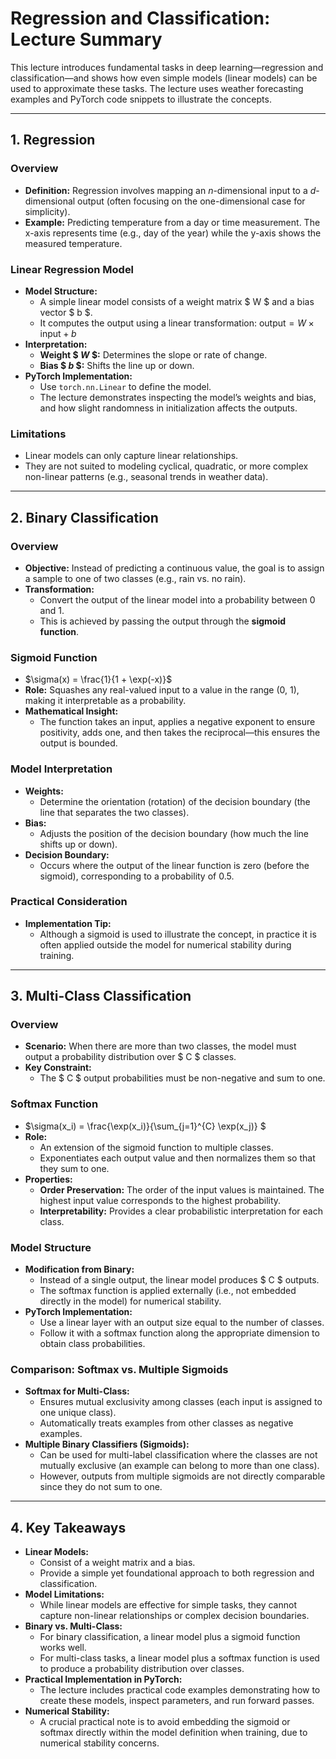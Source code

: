 # Regression and Classification: Lecture Summary

This lecture introduces fundamental tasks in deep learning—regression and classification—and shows how even simple models (linear models) can be used to approximate these tasks. The lecture uses weather forecasting examples and PyTorch code snippets to illustrate the concepts.

---

## 1. Regression

### Overview
- **Definition:** Regression involves mapping an $n$-dimensional input to a $d$-dimensional output (often focusing on the one-dimensional case for simplicity).
- **Example:** Predicting temperature from a day or time measurement. The x-axis represents time (e.g., day of the year) while the y-axis shows the measured temperature.

### Linear Regression Model
- **Model Structure:** 
  - A simple linear model consists of a weight matrix $ W $ and a bias vector $ b $.
  - It computes the output using a linear transformation:  $\text{output} = W \times \text{input} + b$
- **Interpretation:**  
  - **Weight $ $W$ $:** Determines the slope or rate of change.
  - **Bias $ $b$ $:** Shifts the line up or down.
- **PyTorch Implementation:**  
  - Use `torch.nn.Linear` to define the model.
  - The lecture demonstrates inspecting the model’s weights and bias, and how slight randomness in initialization affects the outputs.

### Limitations
- Linear models can only capture linear relationships.
- They are not suited to modeling cyclical, quadratic, or more complex non-linear patterns (e.g., seasonal trends in weather data).

---

## 2. Binary Classification

### Overview
- **Objective:** Instead of predicting a continuous value, the goal is to assign a sample to one of two classes (e.g., rain vs. no rain).
- **Transformation:**  
  - Convert the output of the linear model into a probability between 0 and 1.
  - This is achieved by passing the output through the **sigmoid function**.

### Sigmoid Function
- $\sigma(x) = \frac{1}{1 + \exp(-x)}$
- **Role:** Squashes any real-valued input to a value in the range (0, 1), making it interpretable as a probability.
- **Mathematical Insight:**  
  - The function takes an input, applies a negative exponent to ensure positivity, adds one, and then takes the reciprocal—this ensures the output is bounded.

### Model Interpretation
- **Weights:**  
  - Determine the orientation (rotation) of the decision boundary (the line that separates the two classes).
- **Bias:**  
  - Adjusts the position of the decision boundary (how much the line shifts up or down).
- **Decision Boundary:**  
  - Occurs where the output of the linear function is zero (before the sigmoid), corresponding to a probability of 0.5.

### Practical Consideration
- **Implementation Tip:**  
  - Although a sigmoid is used to illustrate the concept, in practice it is often applied outside the model for numerical stability during training.

---

## 3. Multi-Class Classification

### Overview
- **Scenario:** When there are more than two classes, the model must output a probability distribution over $ C $ classes.
- **Key Constraint:**  
  - The $ C $ output probabilities must be non-negative and sum to one.

### Softmax Function
- $\sigma(x_i) = \frac{\exp(x_i)}{\sum_{j=1}^{C} \exp(x_j)}  $
- **Role:**  
  - An extension of the sigmoid function to multiple classes.
  - Exponentiates each output value and then normalizes them so that they sum to one.
- **Properties:**  
  - **Order Preservation:** The order of the input values is maintained. The highest input value corresponds to the highest probability.
  - **Interpretability:** Provides a clear probabilistic interpretation for each class.

### Model Structure
- **Modification from Binary:**  
  - Instead of a single output, the linear model produces $ C $ outputs.
  - The softmax function is applied externally (i.e., not embedded directly in the model) for numerical stability.
- **PyTorch Implementation:**  
  - Use a linear layer with an output size equal to the number of classes.
  - Follow it with a softmax function along the appropriate dimension to obtain class probabilities.

### Comparison: Softmax vs. Multiple Sigmoids
- **Softmax for Multi-Class:**  
  - Ensures mutual exclusivity among classes (each input is assigned to one unique class).
  - Automatically treats examples from other classes as negative examples.
- **Multiple Binary Classifiers (Sigmoids):**  
  - Can be used for multi-label classification where the classes are not mutually exclusive (an example can belong to more than one class).
  - However, outputs from multiple sigmoids are not directly comparable since they do not sum to one.

---

## 4. Key Takeaways

- **Linear Models:**  
  - Consist of a weight matrix and a bias.
  - Provide a simple yet foundational approach to both regression and classification.
- **Model Limitations:**  
  - While linear models are effective for simple tasks, they cannot capture non-linear relationships or complex decision boundaries.
- **Binary vs. Multi-Class:**  
  - For binary classification, a linear model plus a sigmoid function works well.
  - For multi-class tasks, a linear model plus a softmax function is used to produce a probability distribution over classes.
- **Practical Implementation in PyTorch:**  
  - The lecture includes practical code examples demonstrating how to create these models, inspect parameters, and run forward passes.
- **Numerical Stability:**  
  - A crucial practical note is to avoid embedding the sigmoid or softmax directly within the model definition when training, due to numerical stability concerns.
